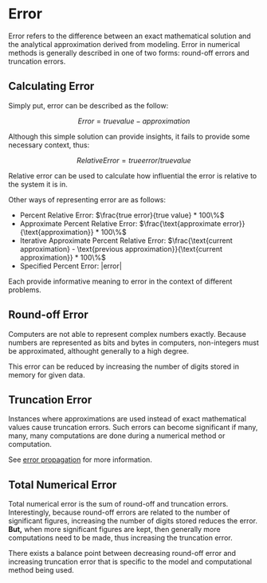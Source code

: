# Error

Error refers to the difference between an exact mathematical solution and the analytical approximation derived from modeling. Error in numerical methods is generally described in one of two forms: round-off errors and truncation errors.

## Calculating Error

Simply put, error can be described as the follow:

$$
Error = true value - approximation
$$

Although this simple solution can provide insights, it fails to provide some necessary context, thus:

$$
Relative Error = true error / true value
$$

Relative error can be used to calculate how influential the error is relative to the system it is in.

Other ways of representing error are as follows:

- Percent Relative Error: $\frac{true error}{true value} * 100\%$
- Approximate Percent Relative Error: $\frac{\text{approximate error}}{\text{approximation}} * 100\%$
- Iterative Approximate Percent Relative Error: $\frac{\text{current approximation} - \text{previous approximation}}{\text{current approximation}} * 100\%$
- Specified Percent Error: $|\text{error}|$

Each provide informative meaning to error in the context of different problems.

## Round-off Error

Computers are not able to represent complex numbers exactly. Because numbers are represented as bits and bytes in computers, non-integers must be approximated, althought generally to a high degree.

This error can be reduced by increasing the number of digits stored in memory for given data.

## Truncation Error

Instances where approximations are used instead of exact mathematical values cause truncation errors. Such errors can become significant if many, many, many computations are done during a numerical method or computation.

See [error propagation](/error-propagation) for more information.

## Total Numerical Error

Total numerical error is the sum of round-off and truncation errors. Interestingly, because round-off errors are related to the number of significant figures, increasing the number of digits stored reduces the error. **But,** when more significant figures are kept, then generally more computations need to be made, thus increasing the truncation error.

There exists a balance point between decreasing round-off error and increasing truncation error that is specific to the model and computational method being used.
